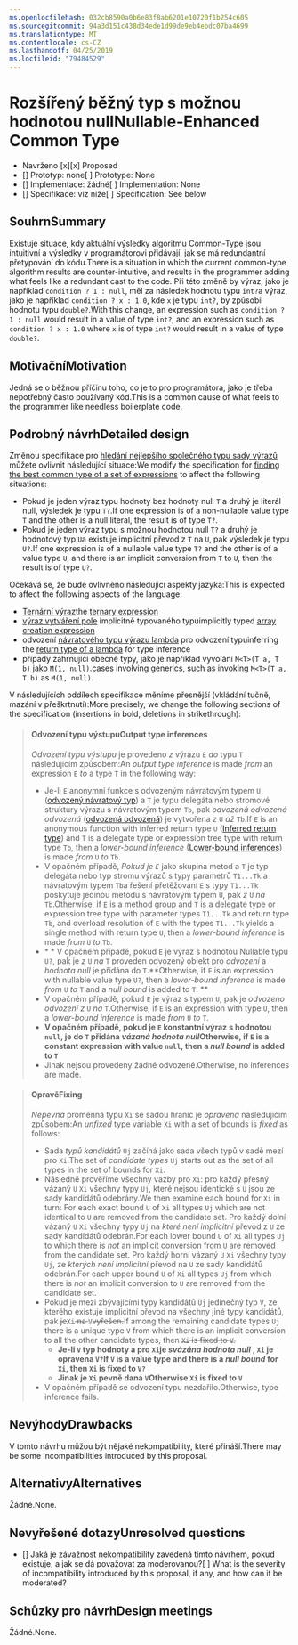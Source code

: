 ```yaml
---
ms.openlocfilehash: 032cb8590a0b6e83f8ab6201e10720f1b254c605
ms.sourcegitcommit: 94a3d151c438d34ede1d99de9eb4ebdc07ba4699
ms.translationtype: MT
ms.contentlocale: cs-CZ
ms.lasthandoff: 04/25/2019
ms.locfileid: "79484529"
---
```

# <a name="nullable-enhanced-common-type"></a><span data-ttu-id="6353a-101">Rozšířený běžný typ s možnou hodnotou null</span><span class="sxs-lookup"><span data-stu-id="6353a-101">Nullable-Enhanced Common Type</span></span>

* <span data-ttu-id="6353a-102">Navrženo [x]</span><span class="sxs-lookup"><span data-stu-id="6353a-102">[x] Proposed</span></span>
* <span data-ttu-id="6353a-103">[] Prototyp: none</span><span class="sxs-lookup"><span data-stu-id="6353a-103">[ ] Prototype: None</span></span>
* <span data-ttu-id="6353a-104">[] Implementace: žádné</span><span class="sxs-lookup"><span data-stu-id="6353a-104">[ ] Implementation: None</span></span>
* <span data-ttu-id="6353a-105">[] Specifikace: viz níže</span><span class="sxs-lookup"><span data-stu-id="6353a-105">[ ] Specification: See below</span></span>

## <a name="summary"></a><span data-ttu-id="6353a-106">Souhrn</span><span class="sxs-lookup"><span data-stu-id="6353a-106">Summary</span></span>
[summary]: #summary

<span data-ttu-id="6353a-107">Existuje situace, kdy aktuální výsledky algoritmu Common-Type jsou intuitivní a výsledky v programátorovi přidávají, jak se má redundantní přetypování do kódu.</span><span class="sxs-lookup"><span data-stu-id="6353a-107">There is a situation in which the current common-type algorithm results are counter-intuitive, and results in the programmer adding what feels like a redundant cast to the code.</span></span> <span data-ttu-id="6353a-108">Při této změně by výraz, jako je například `condition ? 1 : null`, měl za následek hodnotu typu `int?`a výraz, jako je například `condition ? x : 1.0`, kde `x` je typu `int?`, by způsobil hodnotu typu `double?`.</span><span class="sxs-lookup"><span data-stu-id="6353a-108">With this change, an expression such as `condition ? 1 : null` would result in a value of type `int?`, and an expression such as `condition ? x : 1.0` where `x` is of type `int?` would result in a value of type `double?`.</span></span>

## <a name="motivation"></a><span data-ttu-id="6353a-109">Motivační</span><span class="sxs-lookup"><span data-stu-id="6353a-109">Motivation</span></span>
[motivation]: #motivation

<span data-ttu-id="6353a-110">Jedná se o běžnou příčinu toho, co je to pro programátora, jako je třeba nepotřebný často používaný kód.</span><span class="sxs-lookup"><span data-stu-id="6353a-110">This is a common cause of what feels to the programmer like needless boilerplate code.</span></span>

## <a name="detailed-design"></a><span data-ttu-id="6353a-111">Podrobný návrh</span><span class="sxs-lookup"><span data-stu-id="6353a-111">Detailed design</span></span>
[design]: #detailed-design

<span data-ttu-id="6353a-112">Změnou specifikace pro [hledání nejlepšího společného typu sady výrazů](https://github.com/dotnet/csharplang/blob/master/spec/expressions.md#finding-the-best-common-type-of-a-set-of-expressions) můžete ovlivnit následující situace:</span><span class="sxs-lookup"><span data-stu-id="6353a-112">We modify the specification for [finding the best common type of a set of expressions](https://github.com/dotnet/csharplang/blob/master/spec/expressions.md#finding-the-best-common-type-of-a-set-of-expressions) to affect the following situations:</span></span>

- <span data-ttu-id="6353a-113">Pokud je jeden výraz typu hodnoty bez hodnoty null `T` a druhý je literál null, výsledek je typu `T?`.</span><span class="sxs-lookup"><span data-stu-id="6353a-113">If one expression is of a non-nullable value type `T` and the other is a null literal, the result is of type `T?`.</span></span>
- <span data-ttu-id="6353a-114">Pokud je jeden výraz typu s možnou hodnotou null `T?` a druhý je hodnotový typ `U`a existuje implicitní převod z `T` na `U`, pak výsledek je typu `U?`.</span><span class="sxs-lookup"><span data-stu-id="6353a-114">If one expression is of a nullable value type `T?` and the other is of a value type `U`, and there is an implicit conversion from `T` to `U`, then the result is of type `U?`.</span></span>

<span data-ttu-id="6353a-115">Očekává se, že bude ovlivněno následující aspekty jazyka:</span><span class="sxs-lookup"><span data-stu-id="6353a-115">This is expected to affect the following aspects of the language:</span></span>

- <span data-ttu-id="6353a-116">[Ternární výraz](https://github.com/dotnet/csharplang/blob/master/spec/expressions.md#conditional-operator)</span><span class="sxs-lookup"><span data-stu-id="6353a-116">the [ternary expression](https://github.com/dotnet/csharplang/blob/master/spec/expressions.md#conditional-operator)</span></span>
- <span data-ttu-id="6353a-117">[výraz vytváření pole](https://github.com/dotnet/csharplang/blob/master/spec/expressions.md#array-creation-expressions) implicitně typovaného typu</span><span class="sxs-lookup"><span data-stu-id="6353a-117">implicitly typed [array creation expression](https://github.com/dotnet/csharplang/blob/master/spec/expressions.md#array-creation-expressions)</span></span>
- <span data-ttu-id="6353a-118">odvození [návratového typu výrazu lambda](https://github.com/dotnet/csharplang/blob/master/spec/expressions.md#inferred-return-type) pro odvození typu</span><span class="sxs-lookup"><span data-stu-id="6353a-118">inferring the [return type of a lambda](https://github.com/dotnet/csharplang/blob/master/spec/expressions.md#inferred-return-type) for type inference</span></span>
- <span data-ttu-id="6353a-119">případy zahrnující obecné typy, jako je například vyvolání `M<T>(T a, T b)` jako `M(1, null)`.</span><span class="sxs-lookup"><span data-stu-id="6353a-119">cases involving generics, such as invoking `M<T>(T a, T b)` as `M(1, null)`.</span></span>

<span data-ttu-id="6353a-120">V následujících oddílech specifikace měníme přesnější (vkládání tučně, mazání v přeškrtnutí):</span><span class="sxs-lookup"><span data-stu-id="6353a-120">More precisely, we change the following sections of the specification (insertions in bold, deletions in strikethrough):</span></span>

> #### <a name="output-type-inferences"></a><span data-ttu-id="6353a-121">Odvození typu výstupu</span><span class="sxs-lookup"><span data-stu-id="6353a-121">Output type inferences</span></span>
> 
> <span data-ttu-id="6353a-122">*Odvození typu výstupu* je provedeno *z* výrazu `E` *do* typu `T` následujícím způsobem:</span><span class="sxs-lookup"><span data-stu-id="6353a-122">An *output type inference* is made *from* an expression `E` *to* a type `T` in the following way:</span></span>
> 
> *  <span data-ttu-id="6353a-123">Je-li `E` anonymní funkce s odvozeným návratovým typem `U` ([odvozený návratový typ](expressions.md#inferred-return-type)) a `T` je typu delegáta nebo stromové struktury výrazu s návratovým typem `Tb`, pak *odvozená odvozená odvozená* ([odvozená odvozená](expressions.md#lower-bound-inferences)) je vytvořena *z* `U` *až* `Tb`.</span><span class="sxs-lookup"><span data-stu-id="6353a-123">If `E` is an anonymous function with inferred return type  `U` ([Inferred return type](expressions.md#inferred-return-type)) and `T` is a delegate type or expression tree type with return type `Tb`, then a *lower-bound inference* ([Lower-bound inferences](expressions.md#lower-bound-inferences)) is made *from* `U` *to* `Tb`.</span></span>
> *  <span data-ttu-id="6353a-124">V opačném případě, *Pokud je `E`* jako skupina metod a `T` je typ delegáta nebo typ stromu výrazů s typy parametrů `T1...Tk` a návratovým typem `Tb`a řešení přetěžování `E` s typy `T1...Tk` poskytuje jedinou metodu s návratovým typem `U`, pak *z* `U` *na* `Tb`.</span><span class="sxs-lookup"><span data-stu-id="6353a-124">Otherwise, if `E` is a method group and `T` is a delegate type or expression tree type with parameter types `T1...Tk` and return type `Tb`, and overload resolution of `E` with the types `T1...Tk` yields a single method with return type `U`, then a *lower-bound inference* is made *from* `U` *to* `Tb`.</span></span>
> *  <span data-ttu-id="6353a-125">\* \* V opačném případě, pokud `E` je výraz s hodnotou Nullable typu `U?`, pak je *z* `U` *na* `T` proveden odvozený objekt pro *odvození* a *hodnota null* je přidána do `T`.</span><span class="sxs-lookup"><span data-stu-id="6353a-125">\*\*Otherwise, if `E` is an expression with nullable value type `U?`, then a *lower-bound inference* is made *from* `U` *to* `T` and a *null bound* is added to `T`.</span></span> **
> *  <span data-ttu-id="6353a-126">V opačném případě, pokud `E` je výraz s typem `U`, pak je *odvozeno odvození* *z* `U` *na* `T`.</span><span class="sxs-lookup"><span data-stu-id="6353a-126">Otherwise, if `E` is an expression with type `U`, then a *lower-bound inference* is made *from* `U` *to* `T`.</span></span>
> *  <span data-ttu-id="6353a-127">**V opačném případě, pokud je `E` konstantní výraz s hodnotou `null`, je do `T` přidána *vázaná hodnota null***</span><span class="sxs-lookup"><span data-stu-id="6353a-127">**Otherwise, if `E` is a constant expression with value `null`, then a *null bound* is added to `T`**</span></span> 
> *  <span data-ttu-id="6353a-128">Jinak nejsou provedeny žádné odvozené.</span><span class="sxs-lookup"><span data-stu-id="6353a-128">Otherwise, no inferences are made.</span></span>

> #### <a name="fixing"></a><span data-ttu-id="6353a-129">Opravě</span><span class="sxs-lookup"><span data-stu-id="6353a-129">Fixing</span></span>
> 
> <span data-ttu-id="6353a-130">*Nepevná* proměnná typu `Xi` se sadou hranic je *opravena* následujícím způsobem:</span><span class="sxs-lookup"><span data-stu-id="6353a-130">An *unfixed* type variable `Xi` with a set of bounds is *fixed* as follows:</span></span>
> 
> *  <span data-ttu-id="6353a-131">Sada *typů kandidátů* `Uj` začíná jako sada všech typů v sadě mezí pro `Xi`.</span><span class="sxs-lookup"><span data-stu-id="6353a-131">The set of *candidate types* `Uj` starts out as the set of all types in the set of bounds for `Xi`.</span></span>
> *  <span data-ttu-id="6353a-132">Následně prověříme všechny vazby pro `Xi`: pro každý přesný vázaný `U` `Xi` všechny typy `Uj`, které nejsou identické s `U` jsou ze sady kandidátů odebrány.</span><span class="sxs-lookup"><span data-stu-id="6353a-132">We then examine each bound for `Xi` in turn: For each exact bound `U` of `Xi` all types `Uj` which are not identical to `U` are removed from the candidate set.</span></span> <span data-ttu-id="6353a-133">Pro každý dolní vázaný `U` `Xi` všechny typy `Uj` na *které není implicitní* převod z `U` ze sady kandidátů odebrán.</span><span class="sxs-lookup"><span data-stu-id="6353a-133">For each lower bound `U` of `Xi` all types `Uj` to which there is *not* an implicit conversion from `U` are removed from the candidate set.</span></span> <span data-ttu-id="6353a-134">Pro každý horní vázaný `U` `Xi` všechny typy `Uj`, ze *kterých není implicitní* převod na `U` ze sady kandidátů odebrán.</span><span class="sxs-lookup"><span data-stu-id="6353a-134">For each upper bound `U` of `Xi` all types `Uj` from which there is *not* an implicit conversion to `U` are removed from the candidate set.</span></span>
> *  <span data-ttu-id="6353a-135">Pokud je mezi zbývajícími typy kandidátů `Uj` jedinečný typ `V`, ze kterého existuje implicitní převod na všechny jiné typy kandidátů, pak ~~je`Xi` na `V`vyřešen.~~</span><span class="sxs-lookup"><span data-stu-id="6353a-135">If among the remaining candidate types `Uj` there is a unique type `V` from which there is an implicit conversion to all the other candidate types, then ~~`Xi` is fixed to `V`.~~</span></span>
>     -  <span data-ttu-id="6353a-136">**Je-li `V` typ hodnoty a pro `Xi`je *svázána hodnota null* , `Xi` je opravena `V?`**</span><span class="sxs-lookup"><span data-stu-id="6353a-136">**If `V` is a value type and there is a *null bound* for `Xi`, then `Xi` is fixed to `V?`**</span></span>
>     -  <span data-ttu-id="6353a-137">**Jinak je `Xi` pevně daná `V`**</span><span class="sxs-lookup"><span data-stu-id="6353a-137">**Otherwise   `Xi` is fixed to `V`**</span></span>
> *  <span data-ttu-id="6353a-138">V opačném případě se odvození typu nezdařilo.</span><span class="sxs-lookup"><span data-stu-id="6353a-138">Otherwise, type inference fails.</span></span>

## <a name="drawbacks"></a><span data-ttu-id="6353a-139">Nevýhody</span><span class="sxs-lookup"><span data-stu-id="6353a-139">Drawbacks</span></span>
[drawbacks]: #drawbacks

<span data-ttu-id="6353a-140">V tomto návrhu můžou být nějaké nekompatibility, které přináší.</span><span class="sxs-lookup"><span data-stu-id="6353a-140">There may be some incompatibilities introduced by this proposal.</span></span>

## <a name="alternatives"></a><span data-ttu-id="6353a-141">Alternativy</span><span class="sxs-lookup"><span data-stu-id="6353a-141">Alternatives</span></span>
[alternatives]: #alternatives

<span data-ttu-id="6353a-142">Žádné.</span><span class="sxs-lookup"><span data-stu-id="6353a-142">None.</span></span>

## <a name="unresolved-questions"></a><span data-ttu-id="6353a-143">Nevyřešené dotazy</span><span class="sxs-lookup"><span data-stu-id="6353a-143">Unresolved questions</span></span>
[unresolved]: #unresolved-questions

- <span data-ttu-id="6353a-144">[] Jaká je závažnost nekompatibility zavedená tímto návrhem, pokud existuje, a jak se dá považovat za moderovanou?</span><span class="sxs-lookup"><span data-stu-id="6353a-144">[ ] What is the severity of incompatibility introduced by this proposal, if any, and how can it be moderated?</span></span>

## <a name="design-meetings"></a><span data-ttu-id="6353a-145">Schůzky pro návrh</span><span class="sxs-lookup"><span data-stu-id="6353a-145">Design meetings</span></span>

<span data-ttu-id="6353a-146">Žádné.</span><span class="sxs-lookup"><span data-stu-id="6353a-146">None.</span></span>
